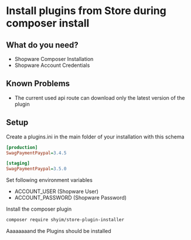 # Install plugins from Store during composer install

## What do you need?

* Shopware Composer Installation
* Shopware Account Credentials

## Known Problems
* The current used api route can download only the latest version of the plugin

## Setup

Create a plugins.ini in the main folder of your installation with this schema

```ini
[production]
SwagPaymentPaypal=3.4.5

[staging]
SwagPaymentPaypal=3.5.0
```

Set following environment variables
   * ACCOUNT_USER (Shopware User)
   * ACCOUNT_PASSWORD (Shopware Password)

Install the composer plugin

```bash
composer require shyim/store-plugin-installer
```

Aaaaaaaand the Plugins should be installed